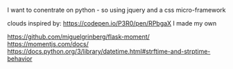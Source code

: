 
I want to conentrate on python - so using jquery and a css micro-framework


 clouds inspired by: https://codepen.io/P3R0/pen/RPbgaX
I made my own

https://github.com/miguelgrinberg/flask-moment/
https://momentjs.com/docs/
https://docs.python.org/3/library/datetime.html#strftime-and-strptime-behavior